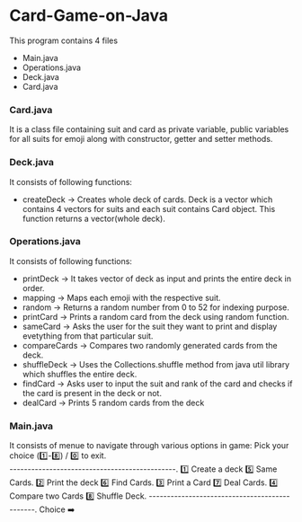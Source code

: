 # Card-Game-on-Java
This program contains 4 files
- Main.java
- Operations.java
- Deck.java
- Card.java
### Card.java
It is a class file containing suit and card as private variable, public variables for all suits for emoji along with constructor, getter and setter methods.
### Deck.java
It consists of following functions:
- createDeck -> Creates whole deck of cards. Deck is a vector which contains 4 vectors for suits and each suit contains Card object. This function returns a vector(whole deck).
### Operations.java
It consists of following functions:
- printDeck -> It takes vector of deck as input and prints the entire deck in order.
- mapping -> Maps each emoji with the respective suit.
- random -> Returns a random number from 0 to 52 for indexing purpose.
- printCard -> Prints a random card from the deck using random function.
- sameCard -> Asks the user for the suit they want to print and display evetything from that particular suit.
- compareCards -> Compares two randomly generated cards from the deck.
- shuffleDeck -> Uses the Collections.shuffle method from java util library which shuffles the entire deck.
- findCard -> Asks user to input the suit and rank of the card and checks if the card is present in the deck or not.
- dealCard -> Prints 5 random cards from the deck
### Main.java
It consists of menue to navigate through various options in game:
Pick your choice (1️⃣-8️⃣) / 0️⃣ to exit. <br>
----------------------------------------------.
1️⃣ Create a deck               5️⃣ Same Cards.
2️⃣ Print the deck              6️⃣ Find Cards.
3️⃣ Print a Card                7️⃣ Deal Cards.
4️⃣ Compare two Cards           8️⃣ Shuffle Deck.
----------------------------------------------.
Choice ➡️
